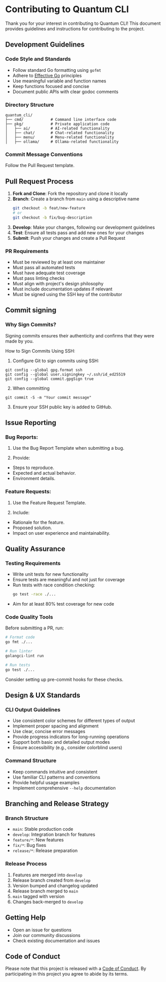 # Contributing to Quantum CLI

Thank you for your interest in contributing to Quantum CLI! This document provides guidelines and instructions for contributing to the project.

## Development Guidelines

### Code Style and Standards

- Follow standard Go formatting using `gofmt`
- Adhere to [Effective Go](https://golang.org/doc/effective_go) principles
- Use meaningful variable and function names
- Keep functions focused and concise
- Document public APIs with clear godoc comments

### Directory Structure

```
quantum_cli/
├── cmd/            # Command line interface code
├── pkg/            # Private application code
│   ├── ai/         # AI-related functionality
│   ├── chat/       # Chat-related functionality
│   ├── menu/       # Menu-related functionality
│   ├── ollama/     # Ollama-related functionality
```

### Commit Message Conventions

Follow the Pull Request template.

## Pull Request Process

1. **Fork and Clone**: Fork the repository and clone it locally
2. **Branch**: Create a branch from `main` using a descriptive name
   ```bash
   git checkout -b feat/new-feature
   # or
   git checkout -b fix/bug-description
   ```
3. **Develop**: Make your changes, following our development guidelines
4. **Test**: Ensure all tests pass and add new ones for your changes
5. **Submit**: Push your changes and create a Pull Request

### PR Requirements

- Must be reviewed by at least one maintainer
- Must pass all automated tests
- Must have adequate test coverage
- Must pass linting checks
- Must align with project's design philosophy
- Must include documentation updates if relevant
- Must be signed using the SSH key of the contributor

## Commit signing

### Why Sign Commits?

Signing commits ensures their authenticity and confirms that they were made by you.

How to Sign Commits Using SSH:

1.	Configure Git to sign commits using SSH:

```
git config --global gpg.format ssh
git config --global user.signingkey ~/.ssh/id_ed25519
git config --global commit.gpgSign true
```

2. When committing

```
git commit -S -m "Your commit message"
```

3.	Ensure your SSH public key is added to GitHub.

## Issue Reporting

### Bug Reports:

1. Use the Bug Report Template when submitting a bug.
	
2. Provide:
	
- Steps to reproduce.
- Expected and actual behavior.
- Environment details.

### Feature Requests:

1. Use the Feature Request Template.

2. Include:

- Rationale for the feature.
- Proposed solution.
- Impact on user experience and maintainability.

## Quality Assurance

### Testing Requirements

- Write unit tests for new functionality
- Ensure tests are meaningful and not just for coverage
- Run tests with race condition checking:
  ```bash
  go test -race ./...
  ```
- Aim for at least 80% test coverage for new code

### Code Quality Tools

Before submitting a PR, run:

```bash
# Format code
go fmt ./...

# Run linter
golangci-lint run

# Run tests
go test ./...
```

Consider setting up pre-commit hooks for these checks.

## Design & UX Standards

### CLI Output Guidelines

- Use consistent color schemes for different types of output
- Implement proper spacing and alignment
- Use clear, concise error messages
- Provide progress indicators for long-running operations
- Support both basic and detailed output modes
- Ensure accessibility (e.g., consider colorblind users)

### Command Structure

- Keep commands intuitive and consistent
- Use familiar CLI patterns and conventions
- Provide helpful usage examples
- Implement comprehensive `--help` documentation

## Branching and Release Strategy

### Branch Structure

- `main`: Stable production code
- `develop`: Integration branch for features
- `feature/*`: New features
- `fix/*`: Bug fixes
- `release/*`: Release preparation

### Release Process

1. Features are merged into `develop`
2. Release branch created from `develop`
3. Version bumped and changelog updated
4. Release branch merged to `main`
5. `main` tagged with version
6. Changes back-merged to `develop`

## Getting Help

- Open an issue for questions
- Join our community discussions
- Check existing documentation and issues

## Code of Conduct

Please note that this project is released with a [Code of Conduct](CODE_OF_CONDUCT.md). By participating in this project you agree to abide by its terms.
